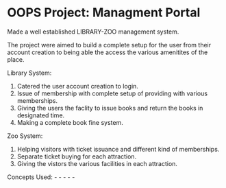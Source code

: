 # OOPS Project: Managment Portal
Made a well established LIBRARY-ZOO management system.

The project were aimed to build a complete setup for the user from their account creation to being able the access the various amenitites of the place.

Library System: 
1. Catered the user account creation to login.
2. Issue of membership with complete setup of providing with various memberships.
3. Giving the users the faclity to issue books and return the books in designated time.
4. Making a complete book fine system.

Zoo System: 
1. Helping visitors with ticket issuance and different kind of memberships.
2. Separate ticket buying for each attraction.
3. Giving the vistors the various facilities in each attraction.

Concepts Used:
-<OOPS>
-<Java>
-<Classes>
-<Inheritance>
-<Encapsulation>

